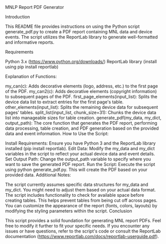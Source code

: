 MNLP Report PDF Generator

Introduction

This README file provides instructions on using the Python script generate_pdf.py to create a PDF report containing MNL data and device events. The script utilizes the ReportLab library to generate well-formatted and informative reports.

Requirements

Python 3.x (https://www.python.org/downloads/)
ReportLab library (install using pip install reportlab)



Explanation of Functions:

my_can(c): Adds decorative elements (logo, address, etc.) to the first page of the PDF.
my_can2(c): Adds decorative elements (copyright information) to subsequent pages of the PDF.
first_page_elements(input_list): Splits the device data list to extract entries for the first page's table.
other_elements(input_list): Splits the remaining device data for subsequent pages' tables.
split_list(input_list, chunk_size=31): Chunks the device data list into manageable sizes for table creation.
generate_pdf(my_data, my_dict, output_path): The core function that generates the PDF report, performing data processing, table creation, and PDF generation based on the provided data and event information.
How to Use the Script:

Install Requirements: Ensure you have Python 3 and the ReportLab library installed (pip install reportlab).
Edit Data: Modify the my_data and my_dict variables in the script to reflect your actual device data and event details.
Set Output Path: Change the output_path variable to specify where you want to save the generated PDF report.
Run the Script: Execute the script using python generate_pdf.py. This will create the PDF based on your provided data.
Additional Notes:

The script currently assumes specific data structures for my_data and my_dict. You might need to adjust them based on your actual data format.
The script includes functionality to check for available space before creating tables. This helps prevent tables from being cut off across pages.
You can customize the appearance of the report (fonts, colors, layouts) by modifying the styling parameters within the script.
Conclusion

This script provides a solid foundation for generating MNL report PDFs. Feel free to modify it further to fit your specific needs. If you encounter any issues or have questions, refer to the script's code or consult the ReportLab documentation (https://www.reportlab.com/docs/reportlab-userguide.pdf).
